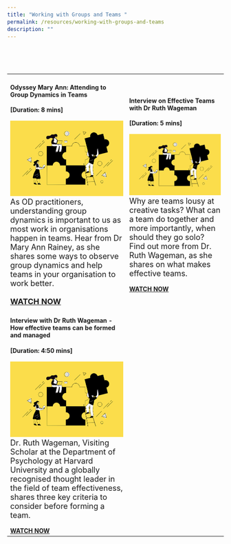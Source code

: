 ```yaml
---
title: "Working with Groups and Teams "
permalink: /resources/working-with-groups-and-teams
description: ""
---
```

<table><tr><td><h4>Odyssey Mary Ann: Attending to Group Dynamics in Teams</h4><strong>[Duration: 8 mins] </strong><br><br>
	    <img src="/images/Team%20Development.jpg" alt="employee engagement" width="350"><br><font size="4">As OD practitioners, understanding group dynamics is important to us as most work in organisations happen in teams. Hear from Dr Mary Ann Rainey, as she shares some ways to observe group dynamics and help teams in your organisation to work better.<br><br><a href ="https://vimeo.com/130939928"><strong>WATCH NOW</a></strong></td>
<td><h4>Interview on Effective Teams with Dr Ruth Wageman</h4><strong>[Duration: 5 mins] </strong><br><br>
	    <img src="/images/Team%20Development.jpg" alt="employee engagement" width="350"><br><font size="4">Why are teams lousy at creative tasks? What can a team do together and more importantly, when should they go solo? Find out more from Dr. Ruth Wageman,  as she shares on what makes effective teams.</font><BR><br><a href="https://vimeo.com/39463182 "> <STRONG>WATCH NOW</a></STRONG></td></tr><br><br>
<tr>
  <tr><td><h4>Interview with Dr Ruth Wageman - How effective teams can be formed and managed</h4><strong>[Duration: 4:50 mins] </strong><br><br>
	    <img src="/images/Team%20Development.jpg" alt="employee engagement" width="350"><br><font size="4">Dr. Ruth Wageman, Visiting Scholar at the Department of Psychology at Harvard University and a globally recognised thought leader in the field of team effectiveness, shares three key criteria to consider before forming a team. </font><br><br><a href="https://vimeo.com/39463181"><STRONG>WATCH NOW </a></STRONG></td>
  </tr></TABLE>
